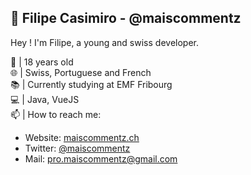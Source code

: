## 🎈 Filipe Casimiro - @maiscommentz

Hey ! I'm Filipe, a young and swiss developer.

🎂 | 18 years old<br>
🌐 | Swiss, Portuguese and French<br>
📚 | Currently studying at EMF Fribourg<br>
💻 | Java, VueJS<br>
📫 | How to reach me:<br>
  - Website: [maiscommentz.ch](http://maiscommentz.ch/)
  - Twitter: [@maiscommentz](https://twitter.com/maiscommentz)
  - Mail: [pro.maiscommentz@gmail.com](mailto:pro.maiscommentz@gmail.com)
